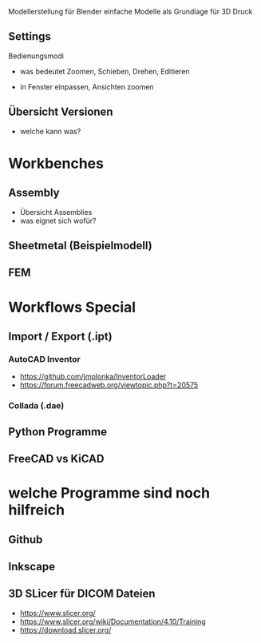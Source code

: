 Modellerstellung für Blender
einfache Modelle als Grundlage für 3D Druck


## Settings
Bedienungsmodi
  * was bedeutet Zoomen, Schieben, Drehen, Editieren
  
  * in Fenster einpassen, Ansichten zoomen

## Übersicht Versionen
* welche kann was?

# Workbenches
## Assembly 
* Übersicht Assemblies
* was eignet sich wofür?

## Sheetmetal (Beispielmodell)
## FEM
# Workflows Special

## Import / Export (.ipt)
### AutoCAD Inventor
* https://github.com/jmplonka/InventorLoader
* https://forum.freecadweb.org/viewtopic.php?t=20575

### Collada (.dae)


## Python Programme

## FreeCAD vs KiCAD

# welche Programme sind noch hilfreich

## Github

## Inkscape

## 3D SLicer für DICOM Dateien
* https://www.slicer.org/
* https://www.slicer.org/wiki/Documentation/4.10/Training
* https://download.slicer.org/
